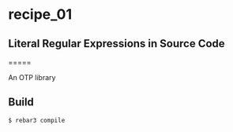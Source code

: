 # recipe_01
## Literal Regular Expressions in Source Code
=====

An OTP library

Build
-----

    $ rebar3 compile
